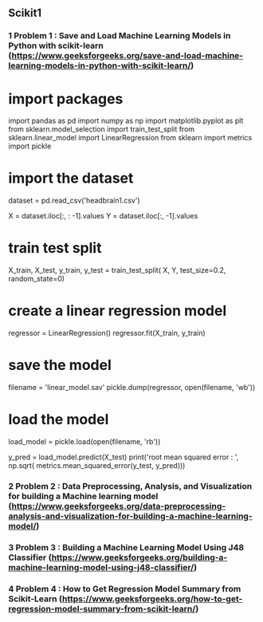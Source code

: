 ## Scikit1

### 1 Problem 1 : Save and Load Machine Learning Models in Python with scikit-learn	(https://www.geeksforgeeks.org/save-and-load-machine-learning-models-in-python-with-scikit-learn/)
# import packages 
import pandas as pd 
import numpy as np 
import matplotlib.pyplot as plt 
from sklearn.model_selection import train_test_split 
from sklearn.linear_model import LinearRegression 
from sklearn import metrics 
import pickle 

# import the dataset 
dataset = pd.read_csv('headbrain1.csv') 

X = dataset.iloc[:, : -1].values 
Y = dataset.iloc[:, -1].values 

# train test split 
X_train, X_test, y_train, y_test = train_test_split( 
	X, Y, test_size=0.2, random_state=0) 

# create a linear regression model 
regressor = LinearRegression() 
regressor.fit(X_train, y_train) 


# save the model 
filename = 'linear_model.sav'
pickle.dump(regressor, open(filename, 'wb')) 

# load the model 
load_model = pickle.load(open(filename, 'rb')) 

y_pred = load_model.predict(X_test) 
print('root mean squared error : ', np.sqrt( 
	metrics.mean_squared_error(y_test, y_pred))) 


### 2 Problem 2 : Data Preprocessing, Analysis, and Visualization for building a Machine learning model		(https://www.geeksforgeeks.org/data-preprocessing-analysis-and-visualization-for-building-a-machine-learning-model/)

### 3 Problem 3 : Building a Machine Learning Model Using J48 Classifier		(https://www.geeksforgeeks.org/building-a-machine-learning-model-using-j48-classifier/)

### 4 Problem 4 : How to Get Regression Model Summary from Scikit-Learn	(https://www.geeksforgeeks.org/how-to-get-regression-model-summary-from-scikit-learn/)
